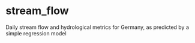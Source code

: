 # stream_flow
Daily stream flow and hydrological metrics for Germany, as predicted by a simple regression model
